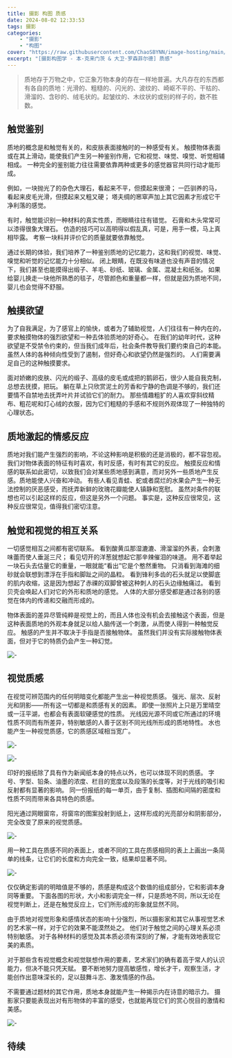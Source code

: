 ```yaml
---
title: 摄影 构图 质感
date: 2024-08-02 12:33:53
tags: 摄影
categories:
    - "摄影"
    - "构图"
cover: "https://raw.githubusercontent.com/ChaoSBYNN/image-hosting/main/photography/lens.webp"
excerpt: "[摄影构图学 - 本·克来门茨 & 大卫·罗森菲尔德] 质感"
---
```


> 质地存于万物之中，它正象万物本身的存在一样地普遍。大凡存在的东西都有各自的质地：光滑的、粗糙的、闪光的、波纹的、崎岖不平的、干枯的、滑溜的、含砂的、绒毛状的。起皱纹的、木纹状的或别的样子的，数不胜数。

## 触觉鉴别

质地的概念是和触觉有关的，和皮肤表面接触时的一种感受有关。
触摸物体表面或在其上滑动，能使我们产生另一种鉴别作用，它和视觉、味觉、嗅觉、听觉相辅相成。
一种完全的鉴别能力往往需要依靠两种或更多的感觉器官共同行动才能形成。

例如，一块抛光了的杂色大理石，看起来不平，但摸起来很滑；
一匹驯养的马，看起来皮毛光滑，但摸起来又粗又硬；
塔夫绸的窸窣声加上其它因素才形成它干净利落的感觉。

有时，触觉能识别一种材料的真实性质，而眼睛往往有错觉。
石膏和木头常常可以漆得很象大理石。
仿造的技巧可以高明得以假乱真，可是，用手一模，马上真相毕露。
考察一块料并评价它的质量就要依靠触觉。

通过长期的体验，我们培养了一种鉴别质地的记忆能力，这和我们的视觉、味觉、嗅觉和听觉的记忆能力十分相似。
闭上眼睛，在既没有味道也没有声音的情况下，我们甚至也能摸得出缎子、羊毛、砂纸、玻璃、金属、混凝土和纸张。
如果给婴儿换走一块他所熟悉的毯子，尽管颜色和重量都一样，但就是因为质地不同，婴儿也会觉得不舒服。

## 触摸欲望

为了自我满足，为了感官上的愉快，或者为了辅助视觉，人们往往有一种内在的，要求触摸物体的强烈欲望和一种去体验质地的好奇心。
在我们的幼年时代，这种欲望是不受禁令约束的，但当我们成年后，社会条件教导我们要约束自己的本能。
虽然人体的各种倾向性受到了遏制，但好奇心和欲望仍然是强烈的。
人们需要满足自己的这种触摸要求。

面对娇嫩的皮肤、闪光的缎子、高级的皮毛或成把的鹅卵石，很少人能自我克制，总想去抚摸，把玩。
躺在草上只欣赏泥土的芳香和宁静的色调是不够的，我们还要情不自禁地去抚弄叶片并试验它们的耐力。
那些情趣粗犷的人喜欢穿斜纹精布、粗花呢和灯心绒的衣服，因为它们粗糙的手感和不规则外观体现了一种独特的心理状态。

## 质地激起的情感反应

质地对我们能产生强烈的影响，不论这种影响是积极的还是消极的，都不容忽视。
我们对物体表面的特征有时喜欢，有时反感，有时有其它的反应。
触摸反应和情感的联系如此密切，以致我们会对某些质地感到满意，而对另外一些质地产生反感。质地能使人兴奋和冲动。
有些人看见青蛙、蛇或者腐烂的水果会产生一种无法控制的厌恶感受，而抚弄新鲜的玫瑰花瓣能使人镇静和宽慰。
虽然对条件的联想也可以引起这样的反应，但这是另外一个问题。
事实是，这种反应很常见，这种反应很常见，值得我们密切注意。

## 触觉和视觉的相互关系

一切感觉相互之间都有密切联系。
看到酸黄瓜那湿漉漉、滑溜溜的外表，会刺激味蕾而使人垂涎三尺；
看见切开的洋葱就想起它那辛辣催泪的味道。
用不着举起一块石头去估量它的重量，一眼就能“看出”它是个憨然重物。
只消看到海滩的细砂就会联想到漂浮在手指和脚趾之间的晶粒。
看到锋利多齿的石头就足以使脚底的肌内收缩，这是因为想起了赤祼的双脚曾被这种刺人的石头边缘触痛过。
看到贝壳会唤起人们对它的外形和质地的感觉。
人体的大部分感受都是通过各别的感觉在体内的传递和交融而形成的。

物体表面的差异尽管纯粹是视觉上的，而且人体也没有机会去接触这个表面，但是这种表面质地的外观本身就足以给人脑传送一个刺激，从而使人得到一种触觉反应。
触感的产生并不取决于手指是否接触物体。
虽然我们并没有实际接触物体表面，但对于它的特质仍会产生一种幻觉。

![-](https://raw.githubusercontent.com/ChaoSBYNN/image-hosting/main/photography/2024-08-02/20240802123013.png)

## 视觉质感

在视觉可辨范围内的任何明暗变化都能产生出一种视觉质感。
强光、层次、反射光和阴影——所有这一切都是和质感有关的因素。
即使一张照片上只是万里晴空或一汪平湖，也都会有表面软硬感觉的性质。
光线因光源不同或它所通过的环境性质不同而有所差异，特别敏感的人善于区别不同光线所形成的质地特性。
水也能产生一种视觉质感，它的质感区域相当宽广。

![-](https://raw.githubusercontent.com/ChaoSBYNN/image-hosting/main/photography/2024-08-02/20240802123024.png)

![-](https://raw.githubusercontent.com/ChaoSBYNN/image-hosting/main/photography/2024-08-02/20240802123044.png)

印好的报纸除了具有作为新闻纸本身的特点以外，也可以体现不同的质感。
字号、字型、铅条、油墨的浓度、栏目的宽度以及段落的长度等，对于光线的吸引和反射都有显著的影响。
同一份报纸的每一单页，由于复制、插图和间隔的密度和性质不同而带来各具特色的质感。

阳光通过网眼窗帘，将窗帘的图案投射到纸上，这样形成的光亮部分和阴影部分，完全改变了原来的视觉质感。

![-](https://raw.githubusercontent.com/ChaoSBYNN/image-hosting/main/photography/2024-08-02/20240802123102.png)

用一种工具在质感不同的表面上，或者不同的工具在质感相同的表上上画出一条简单的线条，让它们的长度和方向完全一致，结果却显著不同。

![-](https://raw.githubusercontent.com/ChaoSBYNN/image-hosting/main/photography/2024-08-02/20240802123120.png)

仅仅确定影调的明暗值是不够的，质感是构成这个数值的组成部分，它和影调本身同等重要。
下面各图的形状，大小和影调完全一样，只是质地不同，所以无论在视觉判断上，还是在触觉反应上，它们所形成的形象就显然不同。

由于质地对视觉形象和感情状态的影响十分强烈，所以摄影家和其它从事视觉艺术的艺术家一样，对于它的效果不能漠然处之。
他们对于触觉之间的心理关系必须特别敏感。
对于各种材料的感觉及其本质必须有深刻的了解，才能有效地表现它美的素质。

对于那些含有视觉概念和视觉联想作用的要素，艺术家们的确有着高于常人的认识能力，但决不能只凭天赋。
要不断地努力提高敏感性，增长才干，观察生活，才能创作出意味深长的，足以鼓舞斗志、激发情感的作品。

不需要通过题材的其它作用，质地本身就能产生一种揭示内在诗意的暗示力。
摄影家只要能表现出对有形物体的丰富的感受，也就能再现它们的赏心悦目的激情和美感。

![-](https://raw.githubusercontent.com/ChaoSBYNN/image-hosting/main/photography/2024-08-02/20240802123146.png)

## 待续
